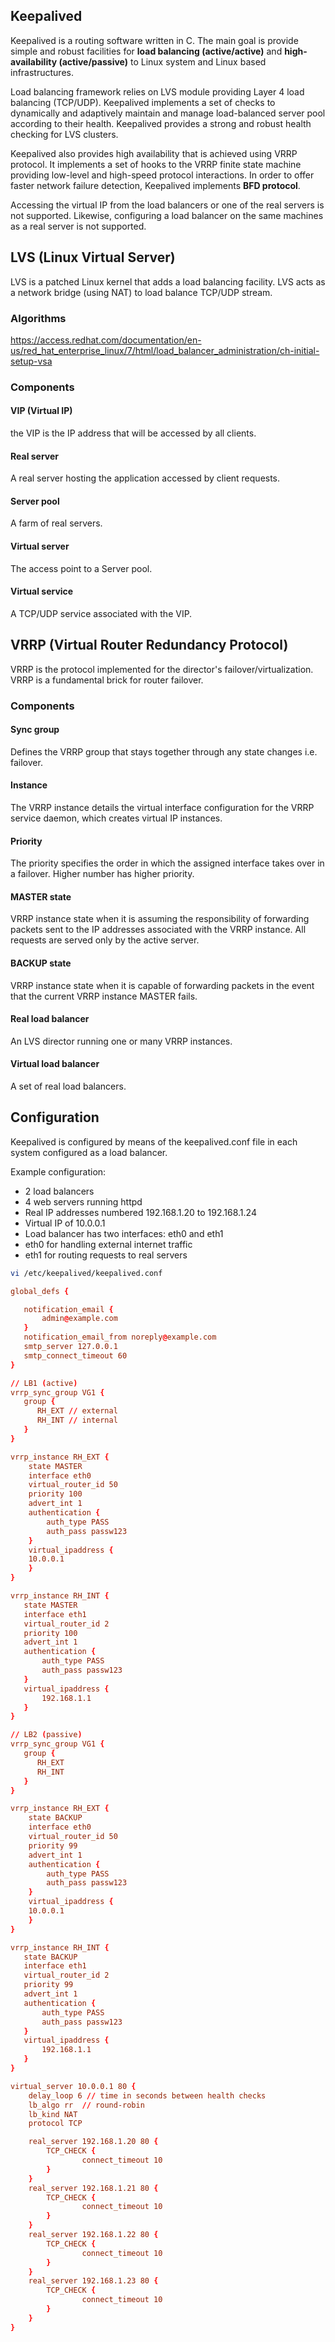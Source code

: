 ## Keepalived

Keepalived is a routing software written in C. The main goal is provide simple and robust facilities for **load balancing (active/active)** and **high-availability (active/passive)** to Linux system and Linux based infrastructures.

Load balancing framework relies on LVS module providing Layer 4 load balancing (TCP/UDP). Keepalived implements a set of checks to dynamically and adaptively maintain and manage load-balanced server pool according to their health. Keepalived provides a strong and robust health checking for LVS clusters.

Keepalived also provides high availability that is achieved using VRRP protocol. It implements a set of hooks to the VRRP finite state machine providing low-level and high-speed protocol interactions. In order to offer faster network failure detection, Keepalived implements **BFD protocol**.

Accessing the virtual IP from the load balancers or one of the real servers is not supported. Likewise, configuring a load balancer on the same machines as a real server is not supported.

## LVS (Linux Virtual Server)

LVS is a patched Linux kernel that adds a load balancing facility. LVS acts as a network bridge (using NAT) to load balance TCP/UDP stream.

### Algorithms

https://access.redhat.com/documentation/en-us/red_hat_enterprise_linux/7/html/load_balancer_administration/ch-initial-setup-vsa

### Components

#### VIP (Virtual IP)

the VIP is the IP address that will be accessed by all clients.

#### Real server

A real server hosting the application accessed by client requests.

#### Server pool

A farm of real servers.

#### Virtual server

The access point to a Server pool.

#### Virtual service

A TCP/UDP service associated with the VIP.

## VRRP (Virtual Router Redundancy Protocol)

VRRP is the protocol implemented for the director's failover/virtualization. VRRP is a fundamental brick for router failover.

### Components

#### Sync group

Defines the VRRP group that stays together through any state changes i.e. failover.

#### Instance

The VRRP instance details the virtual interface configuration for the VRRP service daemon, which creates virtual IP instances.

#### Priority

The priority specifies the order in which the assigned interface takes over in a failover. Higher number has higher priority.

#### MASTER state

VRRP instance state when it is assuming the responsibility of forwarding packets sent to the IP addresses associated with the VRRP instance. All requests are served only by the active server.

#### BACKUP state

VRRP instance state when it is capable of forwarding packets in the event that the current VRRP instance MASTER fails.

#### Real load balancer

An LVS director running one or many VRRP instances.

#### Virtual load balancer

A set of real load balancers.

## Configuration

Keepalived is configured by means of the keepalived.conf file in each system configured as a load balancer.

Example configuration:

- 2 load balancers
- 4 web servers running httpd
- Real IP addresses numbered 192.168.1.20 to 192.168.1.24
- Virtual IP of 10.0.0.1
- Load balancer has two interfaces: eth0 and eth1
- eth0 for handling external internet traffic
- eth1 for routing requests to real servers

```sh
vi /etc/keepalived/keepalived.conf
```

```conf
global_defs {

   notification_email {
       admin@example.com
   }
   notification_email_from noreply@example.com
   smtp_server 127.0.0.1
   smtp_connect_timeout 60
}
```

```conf
// LB1 (active)
vrrp_sync_group VG1 {
   group {
      RH_EXT // external
      RH_INT // internal
   }
}

vrrp_instance RH_EXT {
    state MASTER
    interface eth0
    virtual_router_id 50
    priority 100
    advert_int 1
    authentication {
        auth_type PASS
        auth_pass passw123
    }
    virtual_ipaddress {
    10.0.0.1
    }
}

vrrp_instance RH_INT {
   state MASTER
   interface eth1
   virtual_router_id 2
   priority 100
   advert_int 1
   authentication {
       auth_type PASS
       auth_pass passw123
   }
   virtual_ipaddress {
       192.168.1.1
   }
}

// LB2 (passive)
vrrp_sync_group VG1 {
   group {
      RH_EXT
      RH_INT
   }
}

vrrp_instance RH_EXT {
    state BACKUP
    interface eth0
    virtual_router_id 50
    priority 99
    advert_int 1
    authentication {
        auth_type PASS
        auth_pass passw123
    }
    virtual_ipaddress {
    10.0.0.1
    }
}

vrrp_instance RH_INT {
   state BACKUP
   interface eth1
   virtual_router_id 2
   priority 99
   advert_int 1
   authentication {
       auth_type PASS
       auth_pass passw123
   }
   virtual_ipaddress {
       192.168.1.1
   }
}
```

```conf
virtual_server 10.0.0.1 80 {
    delay_loop 6 // time in seconds between health checks
    lb_algo rr  // round-robin
    lb_kind NAT
    protocol TCP

    real_server 192.168.1.20 80 {
        TCP_CHECK {
                connect_timeout 10
        }
    }
    real_server 192.168.1.21 80 {
        TCP_CHECK {
                connect_timeout 10
        }
    }
    real_server 192.168.1.22 80 {
        TCP_CHECK {
                connect_timeout 10
        }
    }
    real_server 192.168.1.23 80 {
        TCP_CHECK {
                connect_timeout 10
        }
    }
}
```
